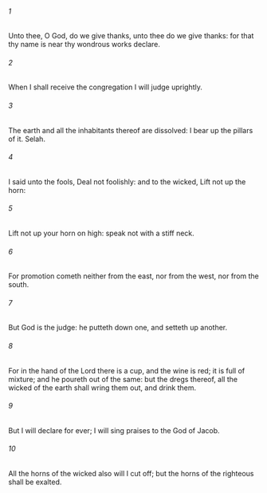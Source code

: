 ###### 1
Unto thee, O God, do we give thanks, unto thee do we give thanks: for that thy name is near thy wondrous works declare.

###### 2
When I shall receive the congregation I will judge uprightly.

###### 3
The earth and all the inhabitants thereof are dissolved: I bear up the pillars of it. Selah.

###### 4
I said unto the fools, Deal not foolishly: and to the wicked, Lift not up the horn:

###### 5
Lift not up your horn on high: speak not with a stiff neck.

###### 6
For promotion cometh neither from the east, nor from the west, nor from the south.

###### 7
But God is the judge: he putteth down one, and setteth up another.

###### 8
For in the hand of the Lord there is a cup, and the wine is red; it is full of mixture; and he poureth out of the same: but the dregs thereof, all the wicked of the earth shall wring them out, and drink them.

###### 9
But I will declare for ever; I will sing praises to the God of Jacob.

###### 10
All the horns of the wicked also will I cut off; but the horns of the righteous shall be exalted.

